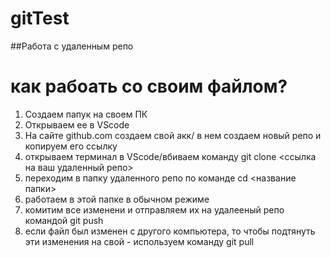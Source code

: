 # gitTest

##Работа с удаленным репо

# как рабоать со своим файлом?
1. Создаем папук на своем ПК
2. Открываем ее в VScode
3. На сайте github.com создаем свой акк/ в нем создаем новый репо и копируем его ссылку
4. открываем терминал в VScode/вбиваем команду git clone <ссылка на ваш удаленный репо>
5. переходим в папку удаленного репо по команде cd <название папки>
6. работаем в этой папке в обычном режиме
7. комитим все изменени и отправляем их на удалееный репо командой git push
8. если файл был изменен с другого компьютера, то чтобы подтянуть эти изменения на свой - используем команду git pull 